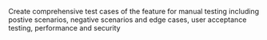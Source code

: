 Create comprehensive test cases of the feature for manual testing including postive scenarios, negative scenarios and edge cases, user acceptance testing, performance and security